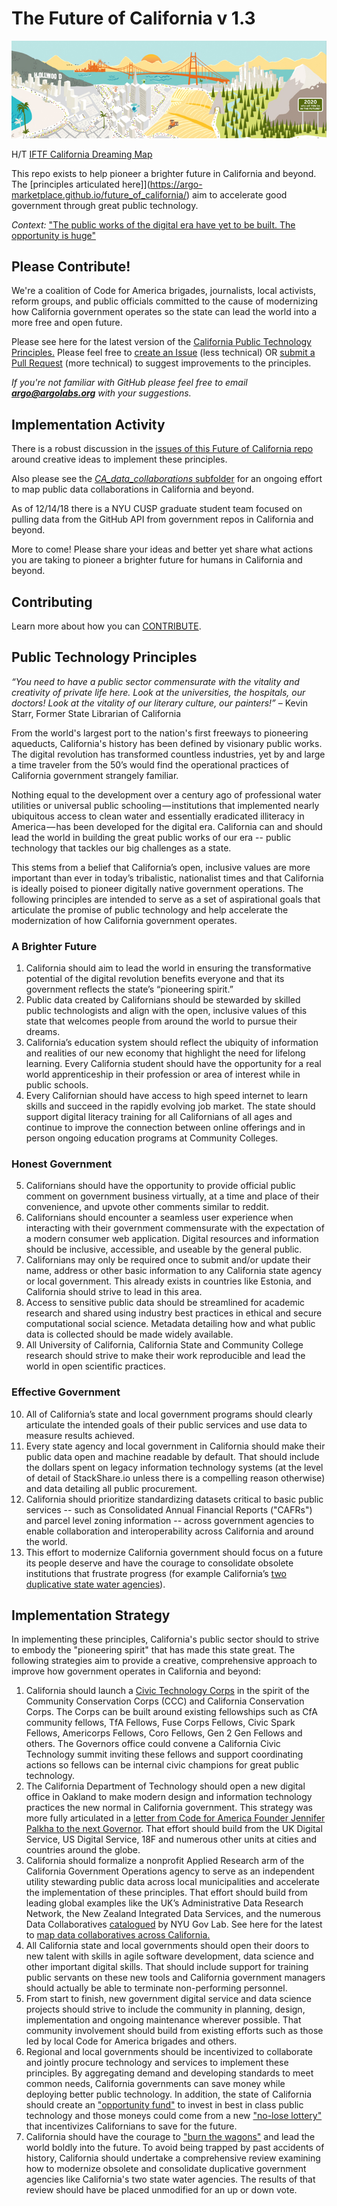 # The Future of California v 1.3

![California Dreaming Map](images/california-dreaming-pano.jpg)

H/T [IFTF California Dreaming Map](http://www.iftf.org/our-work/global-landscape/human-settlement/california-dreaming-map/)

This repo exists to help pioneer a brighter future in California and beyond. The [principles articulated here]](https://argo-marketplace.github.io/future_of_california/) aim to accelerate good government through great public technology.

_Context:_ ["The public works of the digital era have yet to be built. The opportunity is huge"](https://apolitical.co/solution_article/public-investment-made-california-great-its-time-for-the-next-wave/)

## Please Contribute!

We're a coalition of Code for America brigades, journalists, local activists, reform groups, and public officials committed to the cause of modernizing how California government operates so the state can lead the world into a more free and open future. 

Please see here for the latest version of the [California Public Technology Principles.](https://argo-marketplace.github.io/future_of_california/) Please feel free to [create an Issue](https://help.github.com/articles/creating-an-issue/) (less technical) OR [submit a Pull Request](https://help.github.com/articles/creating-a-pull-request/) (more technical) to suggest improvements to the principles. 

*If you're not familiar with GitHub please feel free to email **argo@argolabs.org** with your suggestions.*

## Implementation Activity

There is a robust discussion in the [issues of this Future of California repo](https://github.com/argo-marketplace/future_of_california/issues) around creative ideas to implement these principles. 

Also please see the [_CA_data_collaborations_ subfolder](https://github.com/argo-marketplace/future_of_california/tree/master/CA_data_collaborations) for an ongoing effort to map public data collaborations in California and beyond.

As of 12/14/18 there is a NYU CUSP graduate student team focused on pulling data from the GitHub API from government repos in California and beyond. 

More to come! Please share your ideas and better yet share what actions you are taking to pioneer a brighter future for humans in California and beyond.

## Contributing

Learn more about how you can [CONTRIBUTE](CONTRIBUTING.md).










## Public Technology Principles

*“You need to have a public sector commensurate with the vitality and creativity of private life here. Look at the universities, the hospitals, our doctors! Look at the vitality of our literary culture, our painters!”*
    – Kevin Starr, Former State Librarian of California

From the world's largest port to the nation's first freeways to pioneering aqueducts, California's history has been defined by visionary public works. The digital revolution has transformed countless industries, yet by and large a time traveler from the 50’s would find the operational practices of California government strangely familiar. 

Nothing equal to the development over a century ago of professional water utilities or universal public schooling — institutions that implemented nearly ubiquitous access to clean water and essentially eradicated illiteracy in America — has been developed for the digital era. California can and should lead the world in building the great public works of our era -- public technology that tackles our big challenges as a state. 

This stems from a belief that California’s open, inclusive values are more important than ever in today’s tribalistic, nationalist times and that California is ideally poised to pioneer digitally native government operations. The following principles are intended to serve as a set of aspirational goals that articulate the promise of public technology and help accelerate the modernization of how California government operates.

### A Brighter Future 

1. California should aim to lead the world in ensuring the transformative potential of the digital revolution benefits everyone and that its government reflects the state’s “pioneering spirit.”
2. Public data created by Californians should be stewarded by skilled public technologists and align with the open, inclusive values of this state that welcomes people from around the world to pursue their dreams. 
3. California’s education system should reflect the ubiquity of information and realities of our new economy that highlight the need for lifelong learning. Every California student should have the opportunity for a real world apprenticeship in their profession or area of interest while in public schools. 
4. Every Californian should have access to high speed internet to learn skills and succeed in the rapidly evolving job market. The state should support digital literacy training for all Californians of all ages and continue to improve the connection between online offerings and in person ongoing education programs at Community Colleges. 

### Honest Government

5. Californians should have the opportunity to provide official public comment on government business virtually, at a time and place of their convenience, and upvote other comments similar to reddit.
6. Californians should encounter a seamless user experience when interacting with their government commensurate with the expectation of a modern consumer web application. Digital resources and information should be inclusive, accessible, and useable by the general public.
7. Californians may only be required once to submit and/or update their name, address or other basic information to any California state agency or local government. This already exists in countries like Estonia, and California should strive to lead in this area. 
8. Access to sensitive public data should be streamlined for academic research and shared using industry best practices in ethical and secure computational social science. Metadata detailing how and what public data is collected should be made widely available. 
9. All University of California, California State and Community College research should strive to make their work reproducible and lead the world in open scientific practices. 

### Effective Government

10. All of California’s state and local government programs should clearly articulate the intended goals of their public services and use data to measure results achieved.
11. Every state agency and local government in California should make their public data open and machine readable by default. That should include the dollars spent on legacy information technology systems (at the level of detail of StackShare.io unless there is a compelling reason otherwise) and data detailing all public procurement.
12. California should prioritize standardizing datasets critical to basic public services -- such as Consolidated Annual Financial Reports ("CAFRs") and parcel level zoning information -- across government agencies to enable collaboration and interoperability across California and around the world.
13. This effort to modernize California government should focus on a future its people deserve and have the courage to consolidate obsolete institutions that frustrate progress (for example California’s [two duplicative state water agencies](https://lhc.ca.gov/sites/lhc.ca.gov/files/Reports/201/Report201.pdf)). 

## Implementation Strategy

In implementing these principles, California's public sector should to strive to embody the "pioneering spirit" that has made this state great. The following strategies aim to provide a creative, comprehensive approach to improve how government operates in California and beyond:

1. California should launch a [Civic Technology Corps](https://github.com/argo-marketplace/future_of_california/issues/2) in the spirit of the Community Conservation Corps (CCC) and California Conservation Corps. The Corps can be built around existing fellowships such as CfA community fellows, TfA Fellows, Fuse Corps Fellows, Civic Spark Fellows, Americorps Fellows, Coro Fellows, Gen 2 Gen Fellows and others. The Governors office could convene a California Civic Technology summit inviting these fellows and support coordinating actions so fellows can be internal civic champions for great public technology. 
2. The California Department of Technology should open a new digital office in Oakland to make modern design and information technology practices the new normal in California government. This strategy was more fully articulated in a [letter from Code for America Founder Jennifer Palkha to the next Governor](https://medium.com/@pahlkadot/dear-governor-elect-72e2f5e3bfdb). That effort should build from the UK Digital Service, US Digital Service, 18F and numerous other units at cities and countries around the globe. 
3. California should formalize a nonprofit Applied Research arm of the California Government Operations agency to serve as an independent utility stewarding public data across local municipalities and accelerate the implementation of these principles. That effort should build from leading global examples like the UK’s Administrative Data Research Network, the New Zealand Integrated Data Services, and the numerous Data Collaboratives [catalogued](http://datacollaboratives.org/) by NYU Gov Lab. See here for the latest to [map data collaboratives across California.](https://github.com/argo-marketplace/future_of_california/blob/master/CA_data_collaborations/README_data_collabs.md)
4. All California state and local governments should open their doors to new talent with skills in agile software development, data science and other important digital skills. That should include support for training public servants on these new tools and California government managers should actually be able to terminate non-performing personnel. 
5. From start to finish, new government digital service and data science projects should strive to include the community in planning, design, implementation and ongoing maintenance wherever possible. That community involvement should build from existing efforts such as those led by local Code for America brigades and others.
6. Regional and local governments should be incentivized to collaborate and jointly procure technology and services to implement these principles. By aggregating demand and developing standards to meet common needs, California governments can save money while deploying better public technology. In addition, the state of California should create an ["opportunity fund"](https://github.com/argo-marketplace/future_of_california/issues/12) to invest in best in class public technology and those moneys could come from a new ["no-lose lottery"](http://freakonomics.com/podcast/say-no-no-lose-lottery-rebroadcast/) that incentivizes Californians to save for the future. 
7. California should have the courage to ["burn the wagons"](https://medium.com/a-r-g-o/how-ending-traffic-in-la-will-save-the-world-or-the-opportunity-for-a-breakthrough-in-global-3739fc4f4066) and lead the world boldly into the future. To avoid being trapped by past accidents of history, California should undertake a comprehensive review examining how to modernize obsolete and consolidate duplicative government agencies like California's two state water agencies. The results of that review should have be placed unmodified for an up or down vote. 



